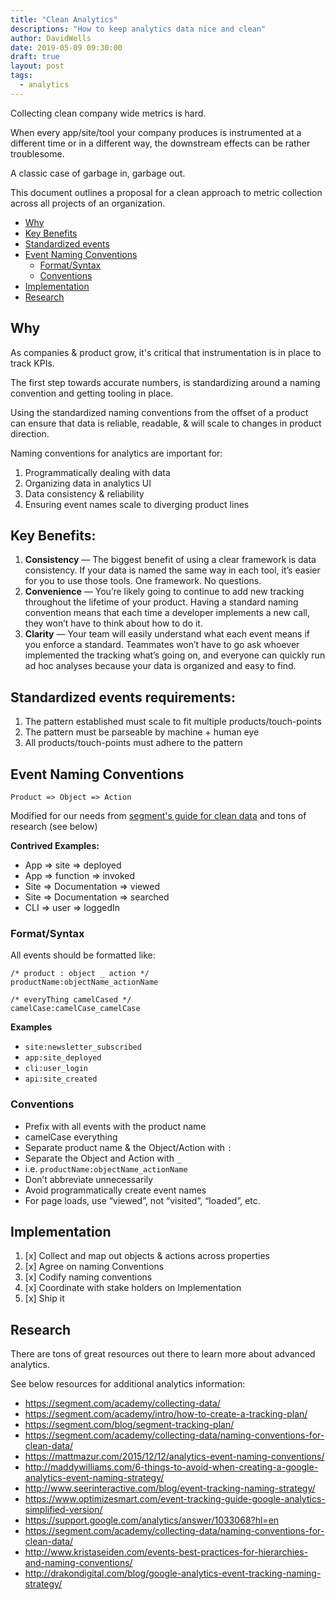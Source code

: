 ```yaml
---
title: "Clean Analytics"
descriptions: "How to keep analytics data nice and clean"
author: DavidWells
date: 2019-05-09 09:30:00
draft: true
layout: post
tags:
  - analytics
---
```


Collecting clean company wide metrics is hard.

When every app/site/tool your company produces is instrumented at a different time or in a different way, the downstream effects can be rather troublesome.

A classic case of garbage in, garbage out.

This document outlines a proposal for a clean approach to metric collection across all projects of an organization.

- [Why](#why)
- [Key Benefits](#key-benefits)
- [Standardized events](#key-requirements)
- [Event Naming Conventions](#event-naming-conventions)
  * [Format/Syntax](#formatsyntax)
  * [Conventions](#conventions)
- [Implementation](#implementation)
- [Research](#research)

## Why

As companies & product grow, it's critical that instrumentation is in place to track KPIs.

The first step towards accurate numbers, is standardizing around a naming convention and getting tooling in place.

Using the standardized naming conventions from the offset of a product can ensure that data is reliable, readable, & will scale to changes in product direction.

Naming conventions for analytics are important for:

1. Programmatically dealing with data
2. Organizing data in analytics UI
3. Data consistency & reliability
4. Ensuring event names scale to diverging product lines

## Key Benefits:

1. **Consistency** — The biggest benefit of using a clear framework is data consistency. If your data is named the same way in each tool, it’s easier for you to use those tools. One framework. No questions.
2. **Convenience** — You’re likely going to continue to add new tracking throughout the lifetime of your product. Having a standard naming convention means that each time a developer implements a new call, they won’t have to think about how to do it.
3. **Clarity** — Your team will easily understand what each event means if you enforce a standard. Teammates won’t have to go ask whoever implemented the tracking what’s going on, and everyone can quickly run ad hoc analyses because your data is organized and easy to find.

## Standardized events requirements:

1. The pattern established must scale to fit multiple products/touch-points
2. The pattern must be parseable by machine + human eye
3. All products/touch-points must adhere to the pattern

## Event Naming Conventions

`Product => Object => Action`

Modified for our needs from [segment's guide for clean data](https://segment.com/academy/collecting-data/naming-conventions-for-clean-data/) and tons of research (see below)

**Contrived Examples:**

- App => site => deployed
- App => function => invoked
- Site => Documentation => viewed
- Site => Documentation => searched
- CLI => user => loggedIn

### Format/Syntax

All events should be formatted like:

```
/* product : object _ action */
productName:objectName_actionName

/* everyThing camelCased */
camelCase:camelCase_camelCase
```

**Examples**

- `site:newsletter_subscribed`
- `app:site_deployed`
- `cli:user_login`
- `api:site_created`

### Conventions

- Prefix with all events with the product name
- camelCase everything
- Separate product name & the Object/Action with `:`
- Separate the Object and Action with `_`
- i.e. `productName:objectName_actionName`
- Don’t abbreviate unnecessarily
- Avoid programmatically create event names
- For page loads, use “viewed”, not “visited”, “loaded”, etc.

## Implementation

1. [x] Collect and map out objects & actions across properties
2. [x] Agree on naming Conventions
3. [x] Codify naming conventions
4. [x] Coordinate with stake holders on Implementation
5. [x] Ship it

## Research

There are tons of great resources out there to learn more about advanced analytics.

See below resources for additional analytics information:

- https://segment.com/academy/collecting-data/
- https://segment.com/academy/intro/how-to-create-a-tracking-plan/
- https://segment.com/blog/segment-tracking-plan/
- https://segment.com/academy/collecting-data/naming-conventions-for-clean-data/
- https://mattmazur.com/2015/12/12/analytics-event-naming-conventions/
- http://maddywilliams.com/6-things-to-avoid-when-creating-a-google-analytics-event-naming-strategy/
- http://www.seerinteractive.com/blog/event-tracking-naming-strategy/
- https://www.optimizesmart.com/event-tracking-guide-google-analytics-simplified-version/
- https://support.google.com/analytics/answer/1033068?hl=en
- https://segment.com/academy/collecting-data/naming-conventions-for-clean-data/
- http://www.kristaseiden.com/events-best-practices-for-hierarchies-and-naming-conventions/
- http://drakondigital.com/blog/google-analytics-event-tracking-naming-strategy/

